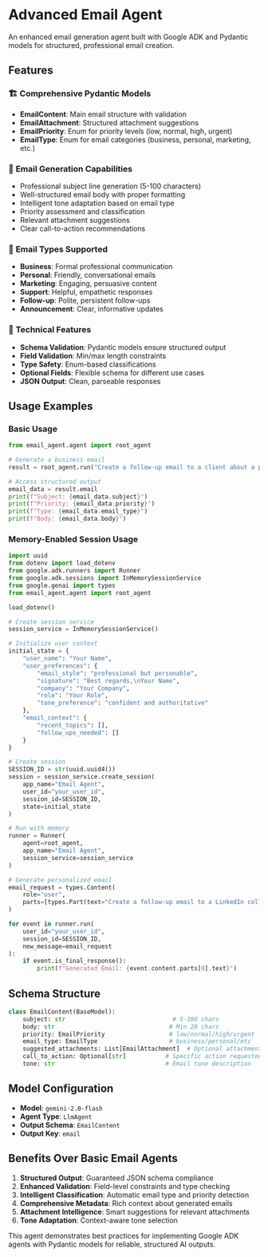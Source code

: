 # Advanced Email Agent

An enhanced email generation agent built with Google ADK and Pydantic models for structured, professional email creation.

## Features

### 🏗️ **Comprehensive Pydantic Models**
- **EmailContent**: Main email structure with validation
- **EmailAttachment**: Structured attachment suggestions
- **EmailPriority**: Enum for priority levels (low, normal, high, urgent)
- **EmailType**: Enum for email categories (business, personal, marketing, etc.)

### 📧 **Email Generation Capabilities**
- Professional subject line generation (5-100 characters)
- Well-structured email body with proper formatting
- Intelligent tone adaptation based on email type
- Priority assessment and classification
- Relevant attachment suggestions
- Clear call-to-action recommendations

### 🎯 **Email Types Supported**
- **Business**: Formal professional communication
- **Personal**: Friendly, conversational emails
- **Marketing**: Engaging, persuasive content
- **Support**: Helpful, empathetic responses
- **Follow-up**: Polite, persistent follow-ups
- **Announcement**: Clear, informative updates

### 🔧 **Technical Features**
- **Schema Validation**: Pydantic models ensure structured output
- **Field Validation**: Min/max length constraints
- **Type Safety**: Enum-based classifications
- **Optional Fields**: Flexible schema for different use cases
- **JSON Output**: Clean, parseable responses

## Usage Examples

### Basic Usage
```python
from email_agent.agent import root_agent

# Generate a business email
result = root_agent.run("Create a follow-up email to a client about a project proposal")

# Access structured output
email_data = result.email
print(f"Subject: {email_data.subject}")
print(f"Priority: {email_data.priority}")
print(f"Type: {email_data.email_type}")
print(f"Body: {email_data.body}")
```

### Memory-Enabled Session Usage
```python
import uuid
from dotenv import load_dotenv
from google.adk.runners import Runner
from google.adk.sessions import InMemorySessionService
from google.genai import types
from email_agent.agent import root_agent

load_dotenv()

# Create session service
session_service = InMemorySessionService()

# Initialize user context
initial_state = {
    "user_name": "Your Name",
    "user_preferences": {
        "email_style": "professional but personable",
        "signature": "Best regards,\nYour Name",
        "company": "Your Company",
        "role": "Your Role",
        "tone_preference": "confident and authoritative"
    },
    "email_context": {
        "recent_topics": [],
        "follow_ups_needed": []
    }
}

# Create session
SESSION_ID = str(uuid.uuid4())
session = session_service.create_session(
    app_name="Email Agent",
    user_id="your_user_id",
    session_id=SESSION_ID,
    state=initial_state
)

# Run with memory
runner = Runner(
    agent=root_agent,
    app_name="Email Agent",
    session_service=session_service
)

# Generate personalized email
email_request = types.Content(
    role="user",
    parts=[types.Part(text="Create a follow-up email to a LinkedIn collaboration partner")]
)

for event in runner.run(
    user_id="your_user_id",
    session_id=SESSION_ID,
    new_message=email_request
):
    if event.is_final_response():
        print(f"Generated Email: {event.content.parts[0].text}")
```

## Schema Structure

```python
class EmailContent(BaseModel):
    subject: str                              # 5-100 chars
    body: str                                # Min 20 chars
    priority: EmailPriority                  # low/normal/high/urgent
    email_type: EmailType                    # business/personal/etc
    suggested_attachments: List[EmailAttachment]  # Optional attachments
    call_to_action: Optional[str]           # Specific action requested
    tone: str                               # Email tone description
```

## Model Configuration

- **Model**: `gemini-2.0-flash`
- **Agent Type**: `LlmAgent`
- **Output Schema**: `EmailContent`
- **Output Key**: `email`

## Benefits Over Basic Email Agents

1. **Structured Output**: Guaranteed JSON schema compliance
2. **Enhanced Validation**: Field-level constraints and type checking
3. **Intelligent Classification**: Automatic email type and priority detection
4. **Comprehensive Metadata**: Rich context about generated emails
5. **Attachment Intelligence**: Smart suggestions for relevant attachments
6. **Tone Adaptation**: Context-aware tone selection

This agent demonstrates best practices for implementing Google ADK agents with Pydantic models for reliable, structured AI outputs.